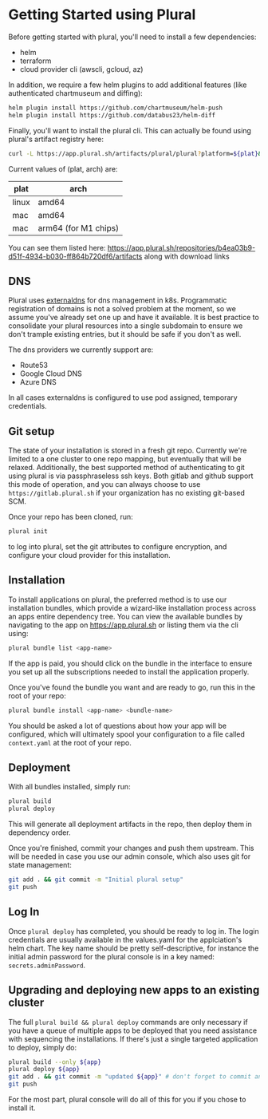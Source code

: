 # Getting Started using Plural

Before getting started with plural, you'll need to install a few dependencies:

* helm
* terraform
* cloud provider cli (awscli, gcloud, az)

In addition, we require a few helm plugins to add additional features (like authenticated chartmuseum and diffing):

```bash
helm plugin install https://github.com/chartmuseum/helm-push
helm plugin install https://github.com/databus23/helm-diff
```

Finally, you'll want to install the plural cli.  This can actually be found using plural's artifact registry here:

```bash
curl -L https://app.plural.sh/artifacts/plural/plural?platform=${plat}&arch=${arch} > /on/your/path/plural
```

Current values of (plat, arch) are:

| plat | arch |
| ---- | ---- |
| linux | amd64 |
| mac | amd64 |
| mac | arm64 (for M1 chips) |

You can see them listed here: https://app.plural.sh/repositories/b4ea03b9-d51f-4934-b030-ff864b720df6/artifacts along with download links

## DNS

Plural uses [externaldns](https://github.com/kubernetes-sigs/external-dns) for dns management in k8s. Programmatic registration of domains is not a solved problem at the moment, so we assume you've already set one up and have it available.  It is best practice to consolidate your plural resources into a single subdomain to ensure we don't trample existing entries, but it should be safe if you don't as well.

The dns providers we currently support are:

* Route53
* Google Cloud DNS
* Azure DNS

In all cases externaldns is configured to use pod assigned, temporary credentials.

## Git setup

The state of your installation is stored in a fresh git repo.  Currently we're limited to a one cluster to one repo mapping, but eventually that will be relaxed.  Additionally, the best supported method of authenticating to git using plural is via passphraseless ssh keys.  Both gitlab and github support this mode of operation, and you can always choose to use `https://gitlab.plural.sh` if your organization has no existing git-based SCM.

Once your repo has been cloned, run:

```bash
plural init
```

to log into plural, set the git attributes to configure encryption, and configure your cloud provider for this installation.


## Installation

To install applications on plural, the preferred method is to use our installation bundles, which provide a wizard-like installation process across an apps entire dependency tree.  You can view the available bundles by navigating to the app on https://app.plural.sh or listing them via the cli using:

```bash
plural bundle list <app-name>
```

If the app is paid, you should click on the bundle in the interface to ensure you set up all the subscriptions needed to install the application properly.

Once you've found the bundle you want and are ready to go, run this in the root of your repo:

```bash
plural bundle install <app-name> <bundle-name>
```

You should be asked a lot of questions about how your app will be configured, which will ultimately spool your configuration to a file called `context.yaml` at the root of your repo.

## Deployment

With all bundles installed, simply run:

```bash
plural build
plural deploy
```

This will generate all deployment artifacts in the repo, then deploy them in dependency order.

Once you're finished, commit your changes and push them upstream.  This will be needed in case you use our admin console, which also uses git for state management:

```bash
git add . && git commit -m "Initial plural setup"
git push
```

## Log In

Once `plural deploy` has completed, you should be ready to log in.  The login credentials are usually available in the values.yaml for the applciation's helm chart.  The key name should be pretty self-descriptive, for instance the initial admin password for the plural console is in a key named: `secrets.adminPassword`.

## Upgrading and deploying new apps to an existing cluster

The full `plural build && plural deploy` commands are only necessary if you have a queue of multiple apps to be deployed that you need assistance with sequencing the installations.  If there's just a single targeted application to deploy, simply do:

```bash
plural build --only ${app}
plural deploy ${app}
git add . && git commit -m "updated ${app}" # don't forget to commit and push your changes!
git push
```

For the most part, plural console will do all of this for you if you chose to install it.

